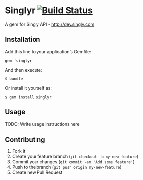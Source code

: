 # Singlyr [![Build Status](https://secure.travis-ci.org/edgar/singlyr.png)](http://travis-ci.org/edgar/singlyr)


A gem for Singly API - http://dev.singly.com

## Installation

Add this line to your application's Gemfile:

    gem 'singlyr'

And then execute:

    $ bundle

Or install it yourself as:

    $ gem install singlyr

## Usage

TODO: Write usage instructions here

## Contributing

1. Fork it
2. Create your feature branch (`git checkout -b my-new-feature`)
3. Commit your changes (`git commit -am 'Add some feature'`)
4. Push to the branch (`git push origin my-new-feature`)
5. Create new Pull Request
